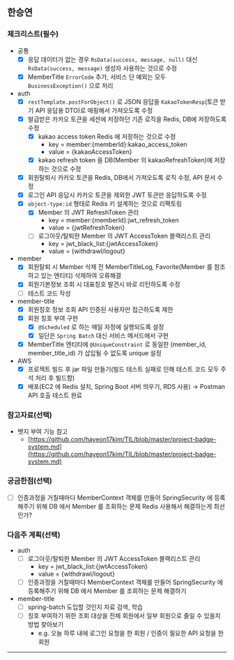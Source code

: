 ## 한승연

### 체크리스트(필수)

- 공통
    - [x]  응답 데이터가 없는 경우 `RsData(success, message, null)` 대신 `RsData(success, message)` 생성자 사용하는 것으로 수정
    - [x]  MemberTitle `ErrorCode` 추가, 서비스 단 예외는 모두 `BusinessException()` 으로 처리
- auth
    - [x]  `restTemplate.postForObject()` 로 JSON 응답을 `KakaoTokenResp`(토큰 받기 API 응답용 DTO)로 매핑해서 가져오도록 수정
    - [x]  발급받은 카카오 토큰을 세션에 저장하던 기존 로직을 Redis, DB에 저장하도록 수정
        - [x]  kakao access token Redis 에 저장하는 것으로 수정
            - key = member:{memberId}:kakao_access_token
            - value = {kakaoAccessToken}
        - [x]  kakao refresh token 을 DB(Member 의 kakaoRefreshToken)에 저장하는 것으로 수정
    - [x]  회원탈퇴시 카카오 토큰을 Redis, DB에서 가져오도록 로직 수정, API 문서 수정
    - [x]  로그인 API 응답시 카카오 토큰을 제외한 JWT 토큰만 응답하도록 수정
    - [x]  `object-type:id` 형태로 Redis 키 설계하는 것으로 리팩토링
        - [x]  Member 의 JWT RefreshToken 관리
            - key = member:{memberId}:jwt_refresh_token
            - value = {jwtRefreshToken}
        - [ ]  로그아웃/탈퇴한 Member 의 JWT AccessToken 블랙리스트 관리
            - key = jwt_black_list:{jwtAccessToken}
            - value = {withdrawl/logout}
- member
    - [x]  회원탈퇴 시 Member 삭제 전 MemberTitleLog, Favorite(Member 를 참조하고 있는 엔티티) 삭제하여 오류해결
    - [x]  회원기본정보 조회 시 대표칭호 발견시 바로 리턴하도록 수정
    - [ ]  테스트 코드 작성
- member-title
    - [x]  회원칭호 정보 조회 API 인증된 사용자만 접근하도록 제한
    - [x]  회원 칭호 부여 구현
        - [x]  `@Scheduled` 로 하는 매일 자정에 실행되도록 설정
        - [x]  일단은 `Spring Batch` 대신 서비스 메서드에서 구현
    - [x]  MemberTitle 엔티티에 `@UniqueConstraint` 로 동일한 (member_id, member_title_id) 가 삽입될 수 없도록 unique 설정
- AWS
    - [x]  프로젝트 빌드 후 jar 파일 만들기(빌드 테스트 실패로 인해 테스트 코드 모두 주석 처리 후 빌드함)
    - [x]  배포(EC2 에 Redis 설치, Spring Boot 서버 띄우기, RDS 사용) → Postman API 호출 테스트 완료

### 참고자료(선택)

- 뱃지 부여 기능 참고
    - [https://github.com/hayeon17kim/TIL/blob/master/project-badge-system.md](https://github.com/hayeon17kim/TIL/blob/master/project-badge-system.md)

### 궁금한점(선택)

- [ ]  인증과정을 거칠때마다 MemberContext 객체를 만들어 SpringSecurity 에 등록해주기 위해 DB 에서 Member 를 조회하는 문제 Redis 사용해서 해결하는게 최선인가?

### 다음주 계획(선택)

- auth
    - [ ]  로그아웃/탈퇴한 Member 의 JWT AccessToken 블랙리스트 관리
        - key = jwt_black_list:{jwtAccessToken}
        - value = {withdrawl/logout}
    - [ ]  인증과정을 거칠때마다 MemberContext 객체를 만들어 SpringSecurity 에 등록해주기 위해 DB 에서 Member 를 조회하는 문제 해결하기
- member-title
    - [ ]  spring-batch 도입할 것인지 자료 검색, 학습
    - [ ]  칭호 부여하기 위한 조회 대상을 전체 회원에서 일부 회원으로 줄일 수 있을지 방법 찾아보기
        - e.g. 오늘 하루 내에 로그인 요청을 한 회원 / 인증이 필요한 API 요청을 한 회원

---

